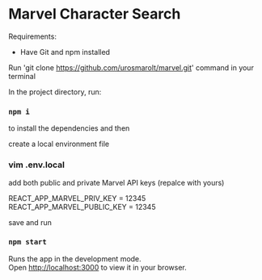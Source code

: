 # Marvel Character Search

Requirements:

- Have Git and npm installed

Run 'git clone https://github.com/urosmarolt/marvel.git' command in your terminal

In the project directory, run:

### `npm i`

to install the dependencies and then

create a local environment file 

### vim .env.local

add both public and private Marvel API keys (repalce with yours)

REACT_APP_MARVEL_PRIV_KEY = 12345
REACT_APP_MARVEL_PUBLIC_KEY = 12345

save and run 

### `npm start`

Runs the app in the development mode.\
Open [http://localhost:3000](http://localhost:3000) to view it in your browser.
